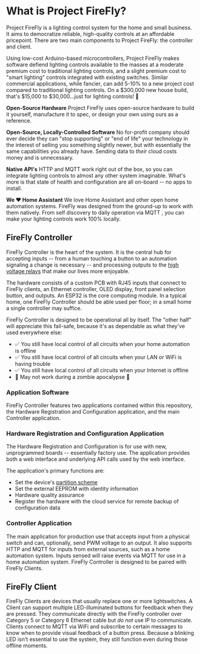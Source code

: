 # What is Project FireFly?

Project FireFly is a lighting control system for the home and small business.  It aims to democratize reliable, high-quality controls at an affordable pricepoint.  There are two main components to Project FireFly: the controller and client.

Using low-cost Arduino-based microcontrollers, Project FireFly makes software defiend lighting controls available to the masses at a moderate premium cost to traditional lighting controls, and a slight premium cost to "smart lighting" controls integrated with existing switches.  Similar commercial applications, while fancier, can add 5-10% to a new project cost compared to traditional lighting controls.  On a $300,000 new house build, that's $15,000 to $30,000...just for lighting controls! 🤯

**Open-Source Hardware**
Project FireFly uses open-source hardware to build it yourself, manufacture it to spec, or design your own using ours as a reference.

**Open-Source, Locally-Controlled Software**
No for-profit company should ever decide they can "stop supporting" or "end of life" your technology in the interest of selling you something slightly newer, but with essentially the same capabilities you already have.  Sending data to _their_ cloud costs money and is unnecessary.

**Native API's**
HTTP and MQTT work right out of the box, so you can integrate lighting controls to almost any other system imaginable.  What's more is that state of health and configuration are all on-board -- no apps to install.

**We ❤️ Home Assistant**
We love Home Assistant and other open home automation systems.  FireFly was designed from the ground-up to work with them natively.  From self discovery <Badge type="warning" text="TODO" /> to daily operation via MQTT <Badge type="warning" text="TODO" />, you can make your lighting controls work 100% locally.

## FireFly Controller
FireFly Controller is the heart of the system.  It is the central hub for accepting inputs -- from a human touching a button to an automation signaling a change is necessary -- and processing outputs to the [high voltage relays](/hardware/relays) that make our lives more enjoyable.

The hardware consists of a custom PCB with RJ45 inputs that connect to FireFly clients, an Ethernet controller, OLED display, front panel selection button, and outputs.  An ESP32 is the core computing module.  In a typical home, one FireFly Controller should be able used per floor; in a small home a single controller may suffice.

FireFly Controller is designed to be operational all by itself.  The "other half" will appreciate this fail-safe, because it's as dependable as what they've used everywhere else:
- ✅ You still have local control of all circuits when your home automation is offline
- ✅ You still have local control of all circuits when your LAN or WiFi is having trouble
- ✅ You still have local control of all circuits when your Internet is offline
- 🚫 May not work during a zombie apocalypse 🧟

### Application Software
FireFly Controller features two applications contained within this repository, the Hardware Registration and Configuration application, and the main Controller application.

### Hardware Registration and Configuration Application
The Hardware Registration and Configuration is for use with new, unprogrammed boards -- essentially factory use.  The application provides both a web interface and underlying API calls used by the web interface.

The application's primary functions are:
- Set the device's [partition scheme](ide_configuration#partitions)
- Set the external EEPROM with identity information
- Hardware quality assurance
- Register the hardware with the cloud service for remote backup of configuration data <Badge type="warning" text="TODO" />

### Controller Application
The main application for production use that accepts input from a physical switch and can, optionally, send PWM voltage to an output.  It also supports HTTP <Badge type="warning" text="TODO" /> and MQTT <Badge type="warning" text="TODO" /> for inputs from external sources, such as a home automation system.  Inputs sensed will raise events via MQTT for use in a home automation system.  FireFly Controller is designed to be paired with FireFly Clients.

## FireFly Client <Badge type="tip" text="Coming Soon" />
FireFly Clients are devices that usually replace one or more lightswitches.  A Client can support multiple LED-illuminated buttons for feedback when they are pressed.  They communicate directly with the FireFly controller over Category 5 or Category 6 Ethernet cable but _do not_ use IP to communicate.  Clients connect to MQTT via WiFi and subscribe to certain messages to know when to provide visual feedback of a button press.  Because a blinking LED isn't essential to use the system, they still function even during those offline moments.

